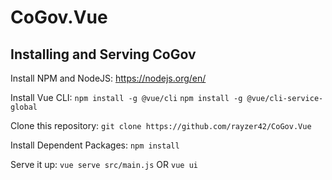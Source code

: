 # CoGov.Vue

## Installing and Serving CoGov

Install NPM and NodeJS: https://nodejs.org/en/

Install Vue CLI:
`npm install -g @vue/cli`
`npm install -g @vue/cli-service-global`

Clone this repository:
`git clone https://github.com/rayzer42/CoGov.Vue`

Install Dependent Packages:
`npm install`

Serve it up:
`vue serve src/main.js`
OR
`vue ui`
